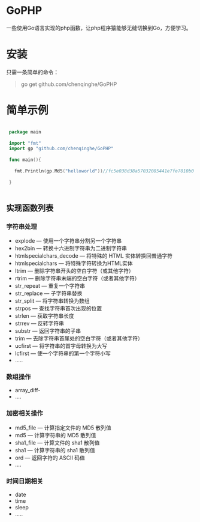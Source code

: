 # GoPHP

一些使用Go语言实现的php函数，让php程序猿能够无缝切换到Go，方便学习。

# 安装
 只需一条简单的命令：
> go get github.com/chenqinghe/GoPHP

# 简单示例
```Go

 package main
 
 import "fmt"
 import gp "github.com/chenqinghe/GoPHP"
 
 func main(){
 
   fmt.Println(gp.Md5("helloworld"))//fc5e038d38a57032085441e7fe7010b0
   
 }
 
``` 
## 实现函数列表
### 字符串处理
* explode — 使用一个字符串分割另一个字符串
* hex2bin — 转换十六进制字符串为二进制字符串
* htmlspecialchars_decode — 将特殊的 HTML 实体转换回普通字符
* htmlspecialchars — 将特殊字符转换为HTML实体
* ltrim — 删除字符串开头的空白字符（或其他字符）
* rtrim — 删除字符串末端的空白字符（或者其他字符）
* str_repeat — 重复一个字符串 
* str_replace — 子字符串替换 
* str_split — 将字符串转换为数组 
* strpos — 查找字符串首次出现的位置 
* strlen — 获取字符串长度 
* strrev — 反转字符串 
* substr — 返回字符串的子串 
* trim — 去除字符串首尾处的空白字符（或者其他字符） 
* ucfirst — 将字符串的首字母转换为大写 
* lcfirst — 使一个字符串的第一个字符小写
* .....

### 数组操作
* array_diff- 
* ....

### 加密相关操作
* md5_file — 计算指定文件的 MD5 散列值
* md5 — 计算字符串的 MD5 散列值
* sha1_file — 计算文件的 sha1 散列值 
* sha1 — 计算字符串的 sha1 散列值 
* ord — 返回字符的 ASCII 码值
* ....

### 时间日期相关
* date
* time
* sleep
* .....
